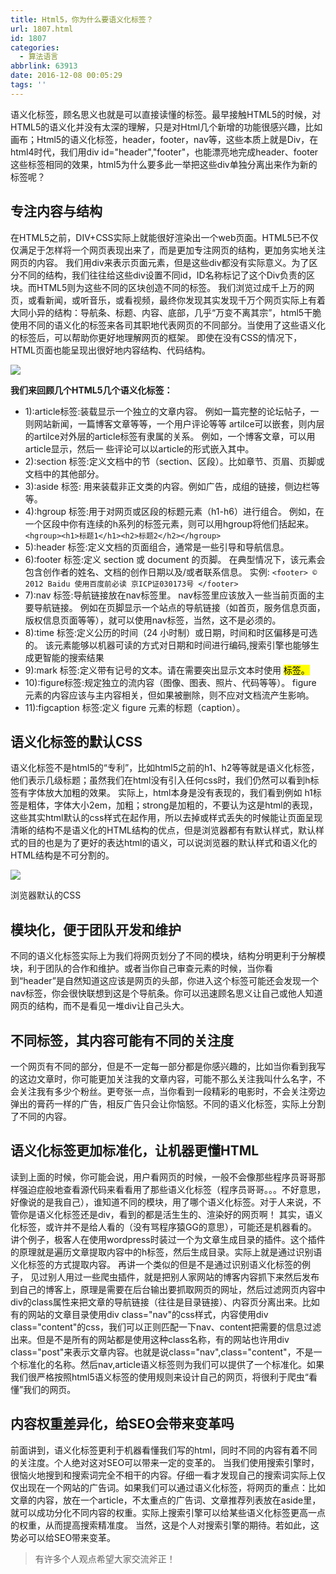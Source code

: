 ```yaml
---
title: Html5，你为什么要语义化标签？
url: 1807.html
id: 1807
categories:
  - 算法语言
abbrlink: 63913
date: 2016-12-08 00:05:29
tags: ''
---
```


语义化标签，顾名思义也就是可以直接读懂的标签。最早接触HTML5的时候，对HTML5的语义化并没有太深的理解，只是对Html几个新增的功能很感兴趣，比如画布；Html5的语义化标签，header，footer，nav等，这些本质上就是Div，在html4时代，我们用div id="header","footer"，也能漂亮地完成header、footer这些标签相同的效果，html5为什么要多此一举把这些div单独分离出来作为新的标签呢？

专注内容与结构
-------

在HTML5之前，DIV+CSS实际上就能很好渲染出一个web页面。HTML5已不仅仅满足于怎样将一个网页表现出来了，而是更加专注网页的结构，更加务实地关注网页的内容。 我们用div来表示页面元素，但是这些div都没有实际意义。为了区分不同的结构，我们往往给这些div设置不同id，ID名称标记了这个Div负责的区块。而HTML5则为这些不同的区块创造不同的标签。 我们浏览过成千上万的网页，或看新闻，或听音乐，或看视频，最终你发现其实发现千万个网页实际上有着大同小异的结构：导航条、标题、内容、底部，几乎“万变不离其宗”，html5干脆使用不同的语义化的标签来各司其职地代表网页的不同部分。当使用了这些语义化的标签后，可以帮助你更好地理解网页的框架。 即使在没有CSS的情况下，HTML页面也能呈现出很好地内容结构、代码结构。

![](https://wangbaiyuan.cn/wp-content/uploads/2019/03/20190311153605118.jpg)

**我们来回顾几个HTML5几个语义化标签：**

*   1):article标签:装载显示一个独立的文章内容。 例如一篇完整的论坛帖子，一则网站新闻，一篇博客文章等等，一个用户评论等等 artilce可以嵌套，则内层的artilce对外层的article标签有隶属的关系。 例如，一个博客文章，可以用article显示，然后一 些评论可以以article的形式嵌入其中。
*   2):section 标签:定义文档中的节（section、区段）。比如章节、页眉、页脚或文档中的其他部分。
*   3):aside 标签: 用来装载非正文类的内容。例如广告，成组的链接，侧边栏等等。
*   4):hgroup 标签:用于对网页或区段的标题元素（h1-h6）进行组合。 例如，在一个区段中你有连续的h系列的标签元素，则可以用hgroup将他们括起来。 `<hgroup><h1>标题1</h1><h2>标题2</h2></hgroup>`
*   5):header 标签:定义文档的页面组合，通常是一些引导和导航信息。
*   6):footer 标签:定义 section 或 document 的页脚。 在典型情况下，该元素会包含创作者的姓名、文档的创作日期以及/或者联系信息。 实例: `<footer> © 2012 Baidu 使用百度前必读 京ICP证030173号 </footer>`
*   7):nav 标签:导航链接放在nav标签里。 nav标签里应该放入一些当前页面的主要导航链接。 例如在页脚显示一个站点的导航链接（如首页，服务信息页面，版权信息页面等等），就可以使用nav标签，当然，这不是必须的。
*   8):time 标签:定义公历的时间（24 小时制）或日期，时间和时区偏移是可选的。 该元素能够以机器可读的方式对日期和时间进行编码,搜索引擎也能够生成更智能的搜索结果
*   9):mark 标签:定义带有记号的文本。请在需要突出显示文本时使用 <mark> 标签。
*   10):figure标签:规定独立的流内容（图像、图表、照片、代码等等）。 figure 元素的内容应该与主内容相关，但如果被删除，则不应对文档流产生影响。
*   11):figcaption 标签:定义 figure 元素的标题（caption）。

语义化标签的默认CSS
-----------

语义化标签不是html5的“专利”，比如html5之前的h1、h2等等就是语义化标签，他们表示几级标题；虽然我们在html没有引入任何css时，我们仍然可以看到h标签有字体放大加粗的效果。 实际上，html本身是没有表现的，我们看到例如 h1标签是粗体，字体大小2em，加粗；strong是加粗的，不要认为这是html的表现，这些其实html默认的css样式在起作用，所以去掉或样式丢失的时候能让页面呈现清晰的结构不是语义化的HTML结构的优点，但是浏览器都有有默认样式，默认样式的目的也是为了更好的表达html的语义，可以说浏览器的默认样式和语义化的HTML结构是不可分割的。

![](https://wangbaiyuan.cn/wp-content/uploads/2019/03/20190311153606217.jpg)

浏览器默认的CSS

模块化，便于团队开发和维护
-------------

不同的语义化标签实际上为我们将网页划分了不同的模块，结构分明更利于分解模块，利于团队的合作和维护。或者当你自己审查元素的时候，当你看到“header”是自然知道这应该是网页的头部，你进入这个标签可能还会发现一个nav标签，你会很快联想到这是个导航条。你可以迅速顾名思义让自己或他人知道网页的结构，而不是看见一堆div让自己头大。

不同标签，其内容可能有不同的关注度
-----------------

一个网页有不同的部分，但是不一定每一部分都是你感兴趣的，比如当你看到我写的这边文章时，你可能更加关注我的文章内容，可能不那么关注我叫什么名字，不会关注我有多少个粉丝。更夸张一点，当你看到一段精彩的电影时，不会关注旁边弹出的膏药一样的广告，相反广告只会让你恼怒。不同的语义化标签，实际上分割了不同的内容。

语义化标签更加标准化，让机器更懂HTML
--------------------

读到上面的时候，你可能会说，用户看网页的时候，一般不会像那些程序员哥哥那样强迫症般地查看源代码来看看用了那些语义化标签（程序员哥哥。。。不好意思，好像说的是我自己），谁知道不同的模块，用了哪个语义化标签。对于人来说，不管你是语义化标签还是div，看到的都是活生生的、渲染好的网页啊！ 其实，语义化标签，或许并不是给人看的（没有骂程序猿GG的意思），可能还是机器看的。 讲个例子，极客人在使用wordpress时装过一个为文章生成目录的插件。这个插件的原理就是遍历文章提取内容中的h标签，然后生成目录。实际上就是通过识别语义化标签的方式提取内容。 再讲一个类似的但是不是通过识别语义化标签的例子， 见过别人用过一些爬虫插件，就是把别人家网站的博客内容抓下来然后发布到自己的博客上，原理是需要在后台输出要抓取网页的网址，然后过滤网页内容中div的class属性来把文章的导航链接（往往是目录链接）、内容页分离出来。比如有的网站的文章目录使用div class="nav"的css样式，内容使用div class="content"的css，我们可以正则匹配一下nav、content把需要的信息过滤出来。但是不是所有的网站都是使用这种class名称，有的网站也许用div class="post"来表示文章内容。也就是说class="nav",class="content"，不是一个标准化的名称。然后nav,article语义标签则为我们可以提供了一个标准化。如果我们很严格按照html5语义标签的使用规则来设计自己的网页，将很利于爬虫“看懂”我们的网页。

内容权重差异化，给SEO会带来变革吗
------------------

前面讲到，语义化标签更利于机器看懂我们写的html，同时不同的内容有着不同的关注度。个人绝对这对SEO可以带来一定的变革的。 当我们使用搜索引擎时，很恼火地搜到和搜索词完全不相干的内容。仔细一看才发现自己的搜索词实际上仅仅出现在一个网站的广告词。如果我们可以通过语义化标签，将网页的重点：比如文章的内容，放在一个article，不太重点的广告词、文章推荐列表放在aside里，就可以成功分化不同内容的权重。实际上搜索引擎可以给某些语义化标签更高一点的权重，从而提高搜索精准度。 当然，这是个人对搜索引擎的期待。若如此，这势必可以给SEO带来变革。

> 有许多个人观点希望大家交流斧正！